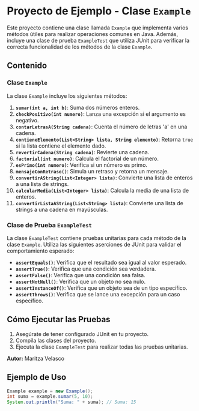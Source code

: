 # Proyecto de Ejemplo - Clase `Example`

Este proyecto contiene una clase llamada `Example` que implementa varios métodos útiles para realizar operaciones comunes en Java. Además, incluye una clase de prueba `ExampleTest` que utiliza JUnit para verificar la correcta funcionalidad de los métodos de la clase `Example`.

## Contenido

### Clase `Example`

La clase `Example` incluye los siguientes métodos:

1. **`sumar(int a, int b)`**: Suma dos números enteros.
2. **`checkPositivo(int numero)`**: Lanza una excepción si el argumento es negativo.
3. **`contarLetrasA(String cadena)`**: Cuenta el número de letras 'a' en una cadena.
4. **`contieneElemento(List<String> lista, String elemento)`**: Retorna `true` si la lista contiene el elemento dado.
5. **`revertirCadena(String cadena)`**: Revierte una cadena.
6. **`factorial(int numero)`**: Calcula el factorial de un número.
7. **`esPrimo(int numero)`**: Verifica si un número es primo.
8. **`mensajeConRetraso()`**: Simula un retraso y retorna un mensaje.
9. **`convertirAString(List<Integer> lista)`**: Convierte una lista de enteros a una lista de strings.
10. **`calcularMedia(List<Integer> lista)`**: Calcula la media de una lista de enteros.
11. **`convertirListaAString(List<String> lista)`**: Convierte una lista de strings a una cadena en mayúsculas.

### Clase de Prueba `ExampleTest`

La clase `ExampleTest` contiene pruebas unitarias para cada método de la clase `Example`. Utiliza las siguientes aserciones de JUnit para validar el comportamiento esperado:

- **`assertEquals()`**: Verifica que el resultado sea igual al valor esperado.
- **`assertTrue()`**: Verifica que una condición sea verdadera.
- **`assertFalse()`**: Verifica que una condición sea falsa.
- **`assertNotNull()`**: Verifica que un objeto no sea nulo.
- **`assertInstanceOf()`**: Verifica que un objeto sea de un tipo específico.
- **`assertThrows()`**: Verifica que se lance una excepción para un caso específico.

## Cómo Ejecutar las Pruebas

1. Asegúrate de tener configurado JUnit en tu proyecto.
2. Compila las clases del proyecto.
3. Ejecuta la clase `ExampleTest` para realizar todas las pruebas unitarias.

**Autor:** Maritza Velasco

## Ejemplo de Uso

```java
Example example = new Example();
int suma = example.sumar(5, 10);
System.out.println("Suma: " + suma); // Suma: 15
